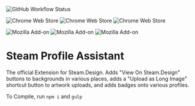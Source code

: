 ![GitHub Workflow Status](https://img.shields.io/github/workflow/status/sapic/steam-design-extension/Steam%20Profile%20Assistant%20Auto%20Upload)

![Chrome Web Store](https://img.shields.io/chrome-web-store/v/mjmabgdoainclinjecbkdancpamdiaih) ![Chrome Web Store](https://img.shields.io/chrome-web-store/users/mjmabgdoainclinjecbkdancpamdiaih) ![Chrome Web Store](https://img.shields.io/chrome-web-store/rating/mjmabgdoainclinjecbkdancpamdiaih)

![Mozilla Add-on](https://img.shields.io/amo/v/steam-design-buttons) ![Mozilla Add-on](https://img.shields.io/amo/users/steam-design-buttons) ![Mozilla Add-on](https://img.shields.io/amo/rating/steam-design-buttons)

# Steam Profile Assistant
The official Extension for Steam.Design. Adds "View On Steam.Design" buttons to backgrounds in various places, adds a "Upload as Long Image" shortcut button to artwork uploads, and adds badges onto various profiles.

To Compile, run `npm i` and `gulp`
